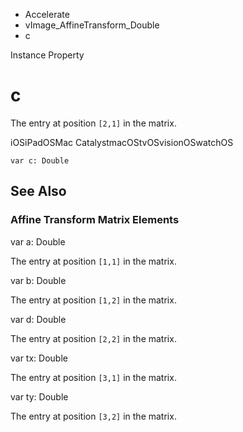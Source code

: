 

- Accelerate
- vImage_AffineTransform_Double
-  c 

Instance Property

# c

The entry at position `[2,1]` in the matrix.

iOSiPadOSMac CatalystmacOStvOSvisionOSwatchOS

``` source
var c: Double
```

## See Also

### Affine Transform Matrix Elements

var a: Double

The entry at position `[1,1]` in the matrix.

var b: Double

The entry at position `[1,2]` in the matrix.

var d: Double

The entry at position `[2,2]` in the matrix.

var tx: Double

The entry at position `[3,1]` in the matrix.

var ty: Double

The entry at position `[3,2]` in the matrix.

